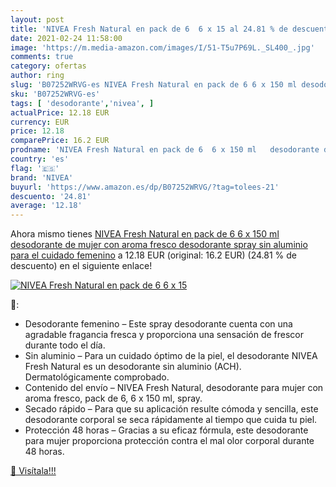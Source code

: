 ```yaml
---
layout: post
title: 'NIVEA Fresh Natural en pack de 6  6 x 15 al 24.81 % de descuento'
date: 2021-02-24 11:58:00
image: 'https://m.media-amazon.com/images/I/51-T5u7P69L._SL400_.jpg'
comments: true
category: ofertas
author: ring
slug: 'B07252WRVG-es NIVEA Fresh Natural en pack de 6 6 x 150 ml desodorante de...'
sku: 'B07252WRVG-es'
tags: [ 'desodorante','nivea', ]
actualPrice: 12.18 EUR
currency: EUR
price: 12.18
comparePrice: 16.2 EUR
prodname: 'NIVEA Fresh Natural en pack de 6  6 x 150 ml   desodorante de mujer con aroma fresco  desodorante spray sin aluminio para el cuidado femenino'
country: 'es'
flag: '🇪🇸'
brand: 'NIVEA'
buyurl: 'https://www.amazon.es/dp/B07252WRVG/?tag=tolees-21'
descuento: '24.81'
average: '12.18'
---
```


Ahora mismo tienes [NIVEA Fresh Natural en pack de 6  6 x 150 ml   desodorante de mujer con aroma fresco  desodorante spray sin aluminio para el cuidado femenino](https://www.amazon.es/dp/B07252WRVG/?tag=tolees-21) a 12.18 EUR (original: 16.2 EUR) (24.81 %  de descuento) en el siguiente enlace!

[![NIVEA Fresh Natural en pack de 6  6 x 15](https://m.media-amazon.com/images/I/51-T5u7P69L._SL400_.jpg)](https://www.amazon.es/dp/B07252WRVG/?tag=tolees-21)

🔎:

- Desodorante femenino – Este spray desodorante cuenta con una agradable fragancia fresca y proporciona una sensación de frescor durante todo el día.
- Sin aluminio – Para un cuidado óptimo de la piel, el desodorante NIVEA Fresh Natural es un desodorante sin aluminio (ACH). Dermatológicamente comprobado.
- Contenido del envío – NIVEA Fresh Natural, desodorante para mujer con aroma fresco, pack de 6, 6 x 150 ml, spray.
- Secado rápido – Para que su aplicación resulte cómoda y sencilla, este desodorante corporal se seca rápidamente al tiempo que cuida tu piel.
- Protección 48 horas – Gracias a su eficaz fórmula, este desodorante para mujer proporciona protección contra el mal olor corporal durante 48 horas.

[🛒 Visítala!!!](https://www.amazon.es/dp/B07252WRVG/?tag=tolees-21)
